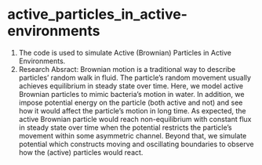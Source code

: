 # active_particles_in_active-environments

1. The code is used to simulate Active (Brownian) Particles in Active Environments.
2. Research Absract: Brownian motion is a traditional way to describe particles’ random walk in fluid. The particle’s random movement usually achieves equilibrium in steady state over time. Here, we model active Brownian particles to mimic bacteria’s motion in water. In addition, we impose potential energy on the particle (both active and not) and see how it would affect the particle’s motion in long time. As expected, the active Brownian particle would reach non-equilibrium with constant flux in steady state over time when the potential restricts the particle’s movement within some asymmetric channel. Beyond that, we simulate potential which constructs moving and oscillating boundaries to observe how the (active) particles would react.
